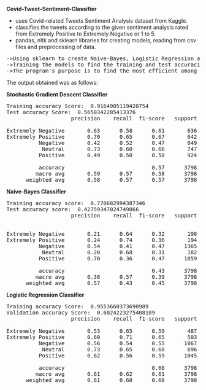 **Covid-Tweet-Sentiment-Classifier**
 - uses Covid-related Tweets Sentiment Analysis dataset from Kaggle.
 - classifies the tweets according to the given sentiment analysis rated from Extremely Positive to Extremely Negative or 1 to 5.
 - pandas, nltk and sklearn libraries for creating models, reading from csv files and preprocessing of data.

<pre>
->Using sklearn to create Naive-Bayes, Logistic Regression and Stochastic Gradient Descent classifiers
->Training the models to find the training and test accuracies as well as precision, recall, f1-score and support
->The program's purpose is to find the most efficient among the three models.
</pre>

The output obtained was as follows:

**Stochastic Gradient Descent Classifier**
<pre>
Training accuracy Score:  0.9164905119420754
Test accuracy Score:  0.5650342285413376
                    precision    recall  f1-score   support

Extremely Negative       0.63      0.58      0.61       636
Extremely Positive       0.70      0.65      0.67       642
          Negative       0.42      0.52      0.47       849
           Neutral       0.73      0.60      0.66       747
          Positive       0.49      0.50      0.50       924

          accuracy                           0.57      3798
         macro avg       0.59      0.57      0.58      3798
      weighted avg       0.58      0.57      0.57      3798
</pre>

**Naive-Bayes Classifier**
<pre>
Training accuracy score:  0.770682994387346
Test accuracy score:  0.42759347024749866
                    precision    recall  f1-score   support


Extremely Negative       0.21      0.64      0.32       198
Extremely Positive       0.24      0.74      0.36       194
          Negative       0.54      0.41      0.47      1365
           Neutral       0.20      0.68      0.31       182
          Positive       0.70      0.36      0.47      1859

          accuracy                           0.43      3798
         macro avg       0.38      0.57      0.39      3798
      weighted avg       0.57      0.43      0.45      3798
</pre>

**Logistic Regression Classifier**
<pre>
Training accuracy Score:  0.9553660373690989
Validation accuracy Score:  0.6024223275408109
                    precision    recall  f1-score   support

Extremely Negative       0.53      0.65      0.59       487
Extremely Positive       0.60      0.71      0.65       503
          Negative       0.56      0.54      0.55      1067
           Neutral       0.73      0.65      0.68       696
          Positive       0.62      0.56      0.59      1045

          accuracy                           0.60      3798
         macro avg       0.61      0.62      0.61      3798
      weighted avg       0.61      0.60      0.60      3798
</pre>
